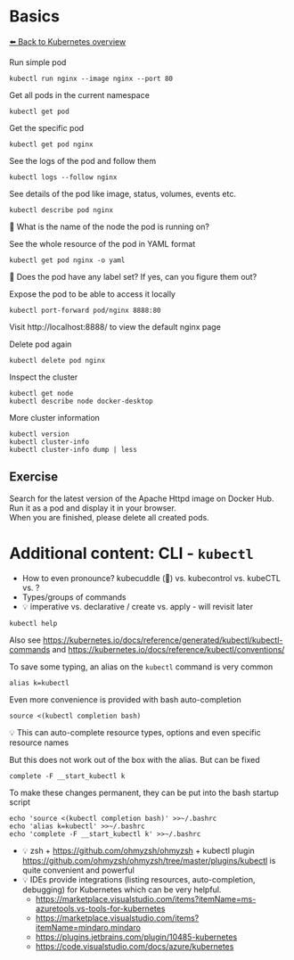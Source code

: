 # Basics
[⬅️ Back to Kubernetes overview](README.md)

Run simple pod
```shell
kubectl run nginx --image nginx --port 80
```
Get all pods in the current namespace
```shell
kubectl get pod
```
Get the specific pod
```shell
kubectl get pod nginx
```
See the logs of the pod and follow them
```shell
kubectl logs --follow nginx
```

See details of the pod like image, status, volumes, events etc.
```shell
kubectl describe pod nginx
```
📝 What is the name of the node the pod is running on?

See the whole resource of the pod in YAML format
```shell
kubectl get pod nginx -o yaml
```
📝 Does the pod have any label set? If yes, can you figure them out?

Expose the pod to be able to access it locally
```shell
kubectl port-forward pod/nginx 8888:80
```
Visit http://localhost:8888/ to view the default nginx page

Delete pod again
```shell
kubectl delete pod nginx
```

Inspect the cluster
```shell
kubectl get node
kubectl describe node docker-desktop
```

More cluster information
```shell
kubectl version
kubectl cluster-info
kubectl cluster-info dump | less
```

## Exercise
Search for the latest version of the Apache Httpd image on Docker Hub. Run it as a pod and display it in your browser.  
When you are finished, please delete all created pods. 

# Additional content: CLI - `kubectl`
* How to even pronounce? kubecuddle (🥰) vs. kubecontrol vs. kubeCTL vs. ?
* Types/groups of commands
* 💡 imperative vs. declarative / create vs. apply - will revisit later
```shell
kubectl help
```
Also see https://kubernetes.io/docs/reference/generated/kubectl/kubectl-commands
and https://kubernetes.io/docs/reference/kubectl/conventions/

To save some typing, an alias on the `kubectl` command is very common
```shell
alias k=kubectl
```

Even more convenience is provided with bash auto-completion
```shell
source <(kubectl completion bash)
```
💡 This can auto-complete resource types, options and even specific resource names

But this does not work out of the box with the alias. But can be fixed
```shell
complete -F __start_kubectl k
```

To make these changes permanent, they can be put into the bash startup script
```shell
echo 'source <(kubectl completion bash)' >>~/.bashrc
echo 'alias k=kubectl' >>~/.bashrc
echo 'complete -F __start_kubectl k' >>~/.bashrc
```
* 💡 zsh + https://github.com/ohmyzsh/ohmyzsh + kubectl plugin https://github.com/ohmyzsh/ohmyzsh/tree/master/plugins/kubectl is quite convenient and powerful 
* 💡 IDEs provide integrations (listing resources, auto-completion, debugging) for Kubernetes which can be very helpful. 
  * https://marketplace.visualstudio.com/items?itemName=ms-azuretools.vs-tools-for-kubernetes
  * https://marketplace.visualstudio.com/items?itemName=mindaro.mindaro
  * https://plugins.jetbrains.com/plugin/10485-kubernetes 
  * https://code.visualstudio.com/docs/azure/kubernetes
